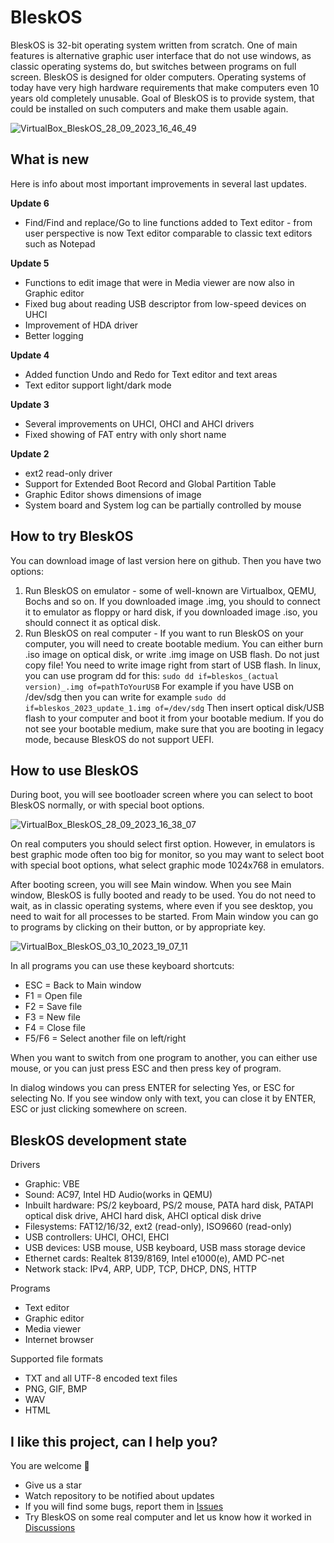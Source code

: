 # BleskOS

BleskOS is 32-bit operating system written from scratch. One of main features is alternative graphic user interface that do not use windows, as classic operating systems do, but switches between programs on full screen. BleskOS is designed for older computers. Operating systems of today have very high hardware requirements that make computers even 10 years old completely unusable. Goal of BleskOS is to provide system, that could be installed on such computers and make them usable again.

![VirtualBox_BleskOS_28_09_2023_16_46_49](https://github.com/VendelinSlezak/BleskOS/assets/43180618/7a25508d-fbed-4af2-addc-0f79a15a9f7d)

## What is new

Here is info about most important improvements in several last updates.

**Update 6**
- Find/Find and replace/Go to line functions added to Text editor - from user perspective is now Text editor comparable to classic text editors such as Notepad

**Update 5**
- Functions to edit image that were in Media viewer are now also in Graphic editor
- Fixed bug about reading USB descriptor from low-speed devices on UHCI
- Improvement of HDA driver
- Better logging

**Update 4**
- Added function Undo and Redo for Text editor and text areas
- Text editor support light/dark mode

**Update 3**
- Several improvements on UHCI, OHCI and AHCI drivers
- Fixed showing of FAT entry with only short name

**Update 2**
- ext2 read-only driver
- Support for Extended Boot Record and Global Partition Table
- Graphic Editor shows dimensions of image
- System board and System log can be partially controlled by mouse

## How to try BleskOS

You can download image of last version here on github. Then you have two options:

1. Run BleskOS on emulator - some of well-known are Virtualbox, QEMU, Bochs and so on. If you downloaded image .img, you should to connect it to emulator as floppy or hard disk, if you downloaded image .iso, you should connect it as optical disk.
2. Run BleskOS on real computer - If you want to run BleskOS on your computer, you will need to create bootable medium. You can either burn .iso image on optical disk, or write .img image on USB flash. Do not just copy file! You need to write image right from start of USB flash. In linux, you can use program dd for this: `sudo dd if=bleskos_(actual version)_.img of=pathToYourUSB` For example if you have USB on /dev/sdg then you can write for example `sudo dd if=bleskos_2023_update_1.img of=/dev/sdg` Then insert optical disk/USB flash to your computer and boot it from your bootable medium. If you do not see your bootable medium, make sure that you are booting in legacy mode, because BleskOS do not support UEFI.

## How to use BleskOS

During boot, you will see bootloader screen where you can select to boot BleskOS normally, or with special boot options.

![VirtualBox_BleskOS_28_09_2023_16_38_07](https://github.com/VendelinSlezak/BleskOS/assets/43180618/e611cd37-5f77-4a6f-acbd-0992fa992230)

On real computers you should select first option. However, in emulators is best graphic mode often too big for monitor, so you may want to select boot with special boot options, what select graphic mode 1024x768 in emulators.

After booting screen, you will see Main window. When you see Main window, BleskOS is fully booted and ready to be used. You do not need to wait, as in classic operating systems, where even if you see desktop, you need to wait for all processes to be started. From Main window you can go to programs by clicking on their button, or by appropriate key.

![VirtualBox_BleskOS_03_10_2023_19_07_11](https://github.com/VendelinSlezak/BleskOS/assets/43180618/4cc598df-61e3-42fd-beb2-a8f62d96206b)

In all programs you can use these keyboard shortcuts:

- ESC = Back to Main window
- F1 = Open file
- F2 = Save file
- F3 = New file
- F4 = Close file
- F5/F6 = Select another file on left/right

When you want to switch from one program to another, you can either use mouse, or you can just press ESC and then press key of program.

In dialog windows you can press ENTER for selecting Yes, or ESC for selecting No. If you see window only with text, you can close it by ENTER, ESC or just clicking somewhere on screen.

## BleskOS development state

Drivers

- Graphic: VBE
- Sound: AC97, Intel HD Audio(works in QEMU)
- Inbuilt hardware: PS/2 keyboard, PS/2 mouse, PATA hard disk, PATAPI optical disk drive, AHCI hard disk, AHCI optical disk drive
- Filesystems: FAT12/16/32, ext2 (read-only), ISO9660 (read-only)
- USB controllers: UHCI, OHCI, EHCI
- USB devices: USB mouse, USB keyboard, USB mass storage device
- Ethernet cards: Realtek 8139/8169, Intel e1000(e), AMD PC-net
- Network stack: IPv4, ARP, UDP, TCP, DHCP, DNS, HTTP

Programs

- Text editor
- Graphic editor
- Media viewer
- Internet browser

Supported file formats

- TXT and all UTF-8 encoded text files
- PNG, GIF, BMP
- WAV
- HTML

## I like this project, can I help you?

You are welcome 🙂

- Give us a star
- Watch repository to be notified about updates
- If you will find some bugs, report them in [Issues](https://github.com/VendelinSlezak/BleskOS/issues)
- Try BleskOS on some real computer and let us know how it worked in [Discussions](https://github.com/VendelinSlezak/BleskOS/discussions)
